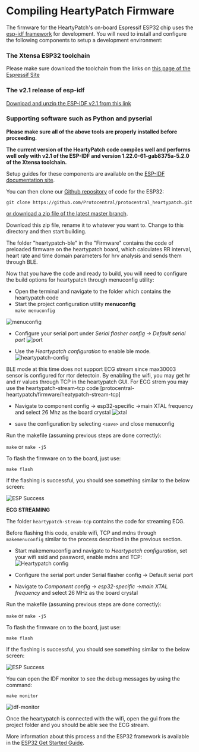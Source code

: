 # Compiling HeartyPatch Firmware

The firmware for the HeartyPatch's on-board Espressif ESP32 chip uses the [esp-idf framework](https://github.com/espressif/esp-idf)
 for development. You will need to install and configure the following components to setup a development environment:

### The Xtensa ESP32 toolchain
Please make sure download the toolchain from the links on [this page of the Espressif Site](http://esp-idf.readthedocs.io/en/v2.1/get-started/index.html#standard-setup-of-toolchain)

### The v2.1 release of esp-idf
[Download and unzip the ESP-IDF v2.1 from this link](https://github.com/espressif/esp-idf/releases/download/v2.1/esp-idf-v2.1.zip)
### Supporting software such as Python and pyserial

**Please make sure all of the above tools are properly installed before proceeding.**

**The current version of the HeartyPatch code compiles well and performs well only with v2.1 of the ESP-IDF and version 1.22.0-61-gab8375a-5.2.0 of the Xtensa toolchain.**

Setup guides for these components are available on the [ESP-IDF documentation site](https://esp-idf.readthedocs.io/en/v2.1/get-started/index.html).

You can then clone our [Github repository](https://github.com/Protocentral/protocentral_heartypatch) of code for the ESP32:

`git clone https://github.com/Protocentral/protocentral_heartypatch.git`

[or download a zip file of the latest master branch](https://github.com/Protocentral/protocentral_heartypatch/archive/master.zip).

Download this zip file, rename it to whatever you want to. Change to this directory and then start building.

The folder "heartypatch-ble" in the "Firmware" contains the  code of preloaded firmware on the heartypatch board, which calculates RR interval, heart rate and time domain parameters for hrv analysis and sends them through BLE.

Now that you have the code and ready to build, you will need to configure the build options for heartypatch through menuconfig utility:

* Open the terminal and navigate to the folder which contains the heartypatch code 	
* Start the project configuration utility **menuconfig**     		
`make menuconfig`

![menuconfig](images/makemenuconfig.png)

* Configure your serial port under *Serial flasher config -> Default serial port*
![port](images/serialport.png)

* Use the *Heartypatch configuration* to enable ble mode.
![heartypatch-config](images/heartypatch-config-ble.png)

BLE mode at this time does not support ECG stream since max30003 sensor is configured for rtor detectoin. By enabling the wifi, you may get hr and rr values through TCP in the heartypatch GUI. For ECG strem you may use the heartypatch-stream-tcp code [protocentral-heartypatch/firmware/heatypatch-stream-tcp]

* Navigate to component config -> esp32-specific ->main XTAL frequency and select 26 Mhz as the board crystal
![xtal](images/main-xtal-frequency.png)

* save the configuration by selecting `<save>` and close menuconfig

Run the makefile (assuming previous steps are done correctly):

`make` or `make -j5`

To flash the firmware on to the board, just use:

`make flash`

If the flashing is successful, you should see something similar to the below screen:

![ESP Success](images/esp-flash-success.png)

**ECG STREAMING**

The folder `heartypatch-stream-tcp` contains the code for streaming ECG.

Before flashing this code, enable wifi, TCP and mdns through `makemenuconfig` similar to the process described in the previous section.

* Start makemenuconfig and navigate to *Heartypatch configuration*, set your wifi ssid and password, enable mdns and TCP:
![Heartypatch config](images/heartypatch-config-tcp.png)

* Configure the serial port under Serial flasher config -> Default serial port
* Navigate to *Component config -> esp32-specific ->main XTAL frequency* and select 26 MHz as the board crystal

Run the makefile (assuming previous steps are done correctly):

`make` or `make -j5`

To flash the firmware on to the board, just use:

`make flash`

If the flashing is successful, you should see something similar to the below screen:

![ESP Success](images/esp-flash-success.png)

You can open the IDF monitor to see the debug messages by using the command:

`make monitor`

![idf-monitor](images/idf-monitor-tcp-connection.png)

Once the heartypatch is connected with the wifi, open the gui from the project folder and you should be able see the ECG stream.  

More information about this process and the ESP32 framework is available in the [ESP32 Get Started Guide](http://esp-idf.readthedocs.io/en/latest/get-started/).
